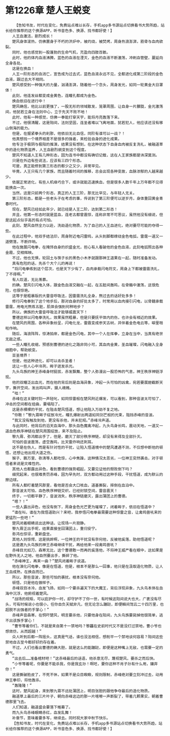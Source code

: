 # 第1226章 楚人王蜕变
        【告知书友，时代在变化，免费站点难以长存，手机app多书源站点切换看书大势所趋，站长给你推荐的这个换源APP，听书音色多、换源、找书都好使！】
       人王血激活，剧烈成长！
       楚风身体滚热，仿佛置身于不朽的洪炉中，被灼烧，被焚烤，周身热浪澎湃，筋骨与血肉欲裂。
       同时，他也感觉到一股蓬勃的生命气机，充盈向四肢百骸。
       此时，他的体内血液沸腾，蓝色的血液在湮灭，金色的血液不断激荡，冲刷血管壁，蔓延向全身各处。
       这是在换血！
       人王一阶形态的血消亡，宣告成为过去式，蓝色血液永远不见，全都进化成第二阶段的金色血液，跟过去大不相同。
       楚风感受到一种强大的力量，汹涌澎湃，随着他一个念头，周身发光，如同一轮黄金大日罩体！
       此刻，他连发丝都变成金黄色，连瞳孔都成为金色。
       换血依旧在进行中！
       楚风确信，他比以前更强了，一股无形的领域散发，笼罩周围，让自身一片朦胧，金光激荡间，他犹若立身在法则中心，立于先天不败不地！
       此时，他有一种感觉，仿佛一拳能打穿天宇，能将月亮轰落下来。
       不过，他很清醒，这是阳间，法则坚固，连圣者难以飞离地面，犹若犯人，他应该还没有移山倒海的能力。
       但是，在握紧拳头的刹那，他依旧无比自信，同阶有谁可以一战？！
       他真想找一个境界相差不是很多的强者，来检验自身的进化成果。
       他专注于极阴与极阳的推演，结果没有想到，在这种状态下自身血肉被反复洗礼，被融道草中的造化物质滋养，人王血剧烈蜕变到这个程度。
       楚风不知道人王有几种形态，因为连书中都没有确切记载，这在人王家族都是讳深莫测。
       只是在外边有些说法，应该有三四个形态。
       可是，真正能修到第三形态的都少之又少，异常罕见。
       毕竟，人王只有几个家族，而且随着时间的推移，总会出现各种变故，血脉浓郁的人越来越少。
       依据正常进化，有些人机缘巧合下，或许就能迅速换血，但是很多人数千年上万年都不见得能换血一次。
       当然，这是只前两个形态，真正的人王三阶，那无比罕见，与年轻人无关。
       第三阶形态，都是一些老头子在考虑的事，传说到了第三阶便可以逆岁月，身体重回黄金青春时代。
       现在，楚风已经如此年少，就已经是人王二阶，达到第二形态！
       并且，他第一形态时就是蓝血，连老古都曾震惊，连称非常不可思议，虽然他没有细说，但是这起点似乎高的有点可怕。
       此刻，楚风自然全力以赴，洗劫造化物质，为了自己的人王血进化，绝对要尽可能的夺得一些。
       在此过程中，他双手结法印，周身附近电闪雷鸣，从头到脚都缭绕金色电弧，雷霆一道又一道劈落，不断炸响。
       他在施展闪电拳，在掩饰自身的炽盛金光，担心有人看破他的金色血液，此刻电弧照出各种金霞，交相辉映。
       不过，他也无惧，轮回土与筷子长的黑色小木矛就跟那神王道果在一起，随时准备发动。
       真有危险的话，先杀个大个儿的再说！
       “将闪电拳练到这个层次，也是天下少有了，血肉承载闪电符文，周身上下都被雷霆洗礼，了不得啊。”
       有人叹道，无比羡慕。
       的确，楚风引闪电入体，跟金色血液交融在一起，在五脏间轰鸣，在骨骼中激荡，这很危险，也很惊艳。
       这等于是粗暴版的大雷音呼吸法，因雷霆洗礼全身，熬过去的话好处多多！
       修行闪电拳到了这个地步后，那对自身的好处太多了，时常用以血肉接引闪电，以骨髓承载雷霆，用电光熬炼五脏，肌体会强到何种地步？
       所以，佛族的大雷音呼吸法才能够威震天下！
       曹德这样以闪电拳洗礼，效果虽然粗暴，但是只要抚平体内的伤，也许会有相近的效果。
       在楚风的周围，各种异象纷呈，闪电化龙，雷霆变成参天古树，并伴着金色电云等，噼里啪啦作响。
       随后，海浪阵阵，惊涛拍岸，都是金色闪电，其中一个人在挥拳，立身在当中，当真有绝世无敌之感。
       一些人瞳孔收缩，预感到曹德的进化之路非同小可，其血肉金黄，圣血璀璨，闪电融入全身细胞中，帮助蜕变。
       亚圣境界！
       但是，他这种进化，却可以击杀圣者！
       这让一些人心中冷冽，眸子迸发杀光。
       九头鸟族的神王赤峰身材挺拔，赤发飘舞，整个人弥漫出一股恐怖的气息，神王秩序神链浮现。
       他的双瞳泛出血光，而在他的背后则是血海异象，冲起一头可怕的凶禽，宛若要展翅截断天宇，撕开空间，发出鸣叫声，摄人魂魄。
       “咄！”
       赤峰在这关键时刻一声轻叱，如同惊雷般在楚风附近爆发，可以看到，那种音波太可怕了，冲击的空间都在扭曲，要塌陷了。
       这是赤裸裸的干扰，在阻击楚风悟道，想让他陷入万劫不复之地。
       “你敢！”黎九霄眸子绽放冷光，瞳孔爆射出两道如同剑芒般的光束，阻挡赤峰的音波。
       “我又没有触及到他，更没有杀他，并未犯规。”赤峰冷声道。
       与此同时，他背后的滔天血海中，那头血色魔禽冲起，九头鸟身长鸣，震动天地，一道又一道血色秩序神链在楚风周围绽放，来不及阻止。
       黎九霄、弥鸿都出手了，但是，磨灭了部分秩序神链，却没有来得及全部扑灭。
       可怕的音波震荡，虚空轰鸣，比天雷炸响还刺耳。
       这不是在伤人，而是有针对性的干扰，让陷入悟道境中的楚风遭遇不测，不仅想中断他的顿悟，还想让他出现大道之伤。
       猴子、鹏万里、弥清等人都吃惊，心中焦躁，这种情况太恶劣，一位神王突然袭击，对于顿悟者来说是灾难性的。
       其他人也都露出异色，看到曹德的强势崛起，又要见证他的颓败倒下吗？
       细究起来，也很难责罚赤峰，因为早先时，双方都动用过这种手段，干扰悟道，成为默认的擦边球。
       所有人都盯着楚风那里，看他是否会大口咳血，道基撕裂，摔倒在血泊中。
       那音波太可怕，血色秩序神链交织，已经封锁空间，雷音震天！
       终于，一切都平静了，音波消失，秩序神链磨灭，露出蒲团上的曹德。
       “嗯？！”
       一些人露出异色，他没有倒下，周身金色光芒更为璀璨了，闭着眸子，依旧在悟道中？
       “谁在叫，谁在为我悟道助兴？来吧，我参悟闪电拳最需要这种惊雷之音，让禽鸣兽吼来的更猛烈一些吧！”
       楚风闭着眼睛说出这种话，让现场一片寂静。
       黎九霄正出手呢，结果直接坐回蒲团上，重归安宁。
       弥鸿也惊讶，重新盘坐。
       其他人则惊愕，这是挑衅啊，一位神王的干扰没有奈何他，反被他奚落，助他悟道呢？
       这是邀九头鸟族的神王赤峰继续干扰，再给他来一段禽鸣兽吼？
       赤峰目光如刀，森寒无比，这个曹德敢一而再的奚落他，不将神王威严看在眼中，这如果是在野外无人之地，他自然要出手，撕碎了他。
       “赤峰神王，再来一曲？”楚风闭着眸子说道。
       他在演化闪电拳，像是在悟道，但是，根本不是那么一回事，他只是在汲取造化物质，让人王血成熟，在换血而已。
       所以，那些音波，那些可怕的袭扰，根本没有奈何他。
       顿悟，只是他在做样子。
       赤峰双目冰冷，血发飞扬，如同一个要杀遍天下的大魔王，背后浮现异象，九头鸟本体在血海中沉浮，他俯视着楚风。
       “战场的规矩，可以庇护你一时，却守护不了你一世，有时候这阳间说大也大，广袤没有尽头，可有时候说小也很小，任你自负天赋非凡，但无论怎么蹦跶，即便瞬间驾云二十四万里，也超脱不出强者的手掌心！”
       赤峰声音森寒，在恫吓楚风，明言要杀他，只要他身在阳间，九头鸟族要毙掉他很简单，逃不出该族手掌心！
       “曹爷等着你们，不就是来自第十一禁地吗？黎龘在史前时代又不是没打过禁地，曹小爷也想效仿，从而超越！”
       众人听到后都一阵摇头，这真是气话，谁也没法相信，想削平一个禁地谈何容易？阳间这些禁地自古至今都好好的存在着。
       不过，人们也看出曹德的确大胆，就是这么的能蹦跶，即便是这种嘴上无敌，也需要一定的勇气。
       “出去后……准备棺材吧！”这赤峰最后的话语，他杀意无尽，蔑视楚风，要杀之而后快。
       “小爷等着呢，你要是不能杀我，你是我玄孙！啊呸，要你这种不肖子孙有什么用，嫌弃你！”
       这是撕破脸皮了，不死不休，如果不是众目睽睽，规则限制，赤峰绝对要立刻冲过去，动用神王拳印，将他轰杀。
       “轰隆隆！”
       这时，楚风起身，来到黎九霄不远处蒲团上，明目张胆的跟他争夺最后的造化物质。
       融道草上最后的三片叶子，朝向赤峰这边的那一片喀嚓一声断裂了，带着几颗果实，朝着曹德那里飞去。
       人们知道，融道盛会要落下帷幕了。
       而九头鸟赤峰眼睛赤红，血发乱舞！
       补章节，意味着要多写，继续去。同时祝大家中秋节快乐。
       【告知书友，时代在变化，免费站点难以长存，手机app多书源站点切换看书大势所趋，站长给你推荐的这个换源APP，听书音色多、换源、找书都好使！】